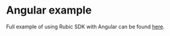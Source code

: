 # Angular example

Full example of using Rubic SDK with Angular can be found [here](http://github.com/cryptorubic/rubic-app).
